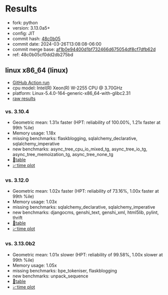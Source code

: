# Results

- fork: python
- version: 3.13.0a5+
- config: JIT
- commit hash: [48c0b05](https://github.com/python/cpython/commit/48c0b05)
- commit date: 2024-03-26T13:08:08-06:00
- commit merge base: [af1b0e94400d1bf732466d675054df8cf7dfb62d](https://github.com/python/cpython/commit/af1b0e94400d1bf732466d675054df8cf7dfb62d)
- ref: 48c0b05cf0dd2db275bd

## linux x86_64 (linux)

- [GitHub Action run](https://github.com/faster-cpython/benchmarking/actions/runs/8447334369)
- cpu model: Intel(R) Xeon(R) W-2255 CPU @ 3.70GHz
- platform: Linux-5.4.0-164-generic-x86_64-with-glibc2.31
- [raw results](bm-20240326-linux-x86_64-python-48c0b05cf0dd2db275bd-3.13.0a5%2B-48c0b05.json)

### vs. 3.10.4

- Geometric mean: 1.31x faster (HPT: reliability of 100.00%, 1.21x faster at 99th %ile)
- Memory usage: 1.18x
- missing benchmarks: flaskblogging, sqlalchemy_declarative, sqlalchemy_imperative
- new benchmarks: async_tree_cpu_io_mixed_tg, async_tree_io_tg, async_tree_memoization_tg, async_tree_none_tg
- [📄table](bm-20240326-linux-x86_64-python-48c0b05cf0dd2db275bd-3.13.0a5%2B-48c0b05-vs-3.10.4.md)
- [📈time plot](bm-20240326-linux-x86_64-python-48c0b05cf0dd2db275bd-3.13.0a5%2B-48c0b05-vs-3.10.4.svg)

### vs. 3.12.0

- Geometric mean: 1.02x faster (HPT: reliability of 73.16%, 1.00x faster at 99th %ile)
- Memory usage: 1.03x
- missing benchmarks: sqlalchemy_declarative, sqlalchemy_imperative
- new benchmarks: djangocms, genshi_text, genshi_xml, html5lib, pylint, thrift
- [📄table](bm-20240326-linux-x86_64-python-48c0b05cf0dd2db275bd-3.13.0a5%2B-48c0b05-vs-3.12.0.md)
- [📈time plot](bm-20240326-linux-x86_64-python-48c0b05cf0dd2db275bd-3.13.0a5%2B-48c0b05-vs-3.12.0.svg)

### vs. 3.13.0b2

- Geometric mean: 1.01x slower (HPT: reliability of 99.58%, 1.00x slower at 99th %ile)
- Memory usage: 1.05x
- missing benchmarks: bpe_tokeniser, flaskblogging
- new benchmarks: unpack_sequence
- [📄table](bm-20240326-linux-x86_64-python-48c0b05cf0dd2db275bd-3.13.0a5%2B-48c0b05-vs-3.13.0b2.md)
- [📈time plot](bm-20240326-linux-x86_64-python-48c0b05cf0dd2db275bd-3.13.0a5%2B-48c0b05-vs-3.13.0b2.svg)

